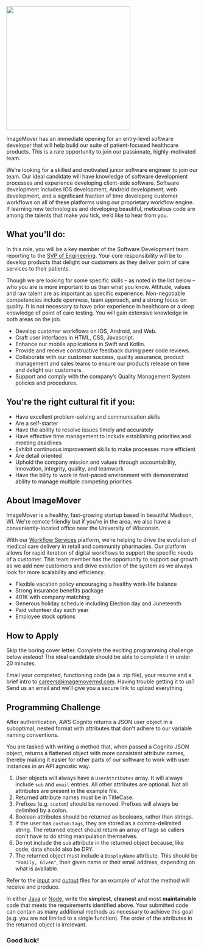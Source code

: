 <img src="https://immd-public-logos.s3.us-east-2.amazonaws.com/immd-on-light.png" width="325">

ImageMover has an immediate opening for an entry-level software developer that will help build our suite of 
patient-focused healthcare products. This is a rare opportunity to join our passionate, highly-motivated team.

We’re looking for a skilled and motivated junior software engineer to join our team. Our ideal candidate will 
have knowledge of software development processes and experience developing client-side software. Software 
development includes IOS development, Android development, web development, and a significant fraction of time 
developing customer workflows on all of these platforms using our proprietary workflow engine. If learning new 
technologies and developing beautiful, meticulous code are among the talents that make you tick, we’d like to 
hear from you.

## What you'll do:

In this role, you will be a key member of the Software Development team reporting to the [SVP of Engineering](https://github.com/Thaliant). 
Your core responsibility will be to develop products that delight our customers as they deliver point of care 
services to their patients. 

Though we are looking for some specific skills – as noted in the list below – who you are is more important to 
us than what you know.  Attitude, values and raw talent are as important as specific experience.  Non-negotiable 
competencies include openness, team approach, and a strong focus on quality.  It is not necessary to have prior 
experience in healthcare or a deep knowledge of point of care testing.  You will gain extensive knowledge in 
both areas on the job.

 * Develop customer workflows on IOS, Android, and Web.
 * Craft user interfaces in HTML, CSS, Javascript.
 * Enhance our mobile applications in Swift and Kotlin.
 * Provide and receive constructive feedback during peer code reviews.
 * Collaborate with our customer success, quality assurance, product management and sales teams to ensure our
   products release on time and delight our customers.
 * Support and comply with the company’s Quality Management System policies and procedures.

## You're the right cultural fit if you:

 * Have excellent problem-solving and communication skills
 * Are a self-starter
 * Have the ability to resolve issues timely and accurately
 * Have effective time management to include establishing priorities and meeting deadlines
 * Exhibit continuous improvement skills to make processes more efficient
 * Are detail oriented
 * Uphold the company mission and values through accountability, innovation, integrity, quality, and teamwork
 * Have the bility to work in fast-paced environment with demonstrated ability to manage multiple competing priorities

## About ImageMover

ImageMover is a healthy, fast-growing startup based in beautiful Madison, WI. We're remote friendly but if 
you're in the area, we also have a conveniently-located office near the University of Wisconsin.

With our [Workflow Services](https://www.workflowservices.com/) platform, we’re helping to drive the evolution of medical care delivery in retail 
and community pharmacies.  Our platform allows for rapid iteration of digital workflows to support the specific 
needs of a customer.  This team member has the opportunity to support our growth as we add new customers and 
drive evolution of the system as we always look for more scalability and efficiency.

* Flexible vacation policy encouraging a healthy work-life balance
* Strong insurance benefits package
* 401K with company matching
* Generous holiday schedule including Election day and Juneteenth
* Paid volunteer day each year
* Employee stock options

## How to Apply

Skip the boring cover letter. Complete the exciting programming challenge below *instead!* The ideal candidate should 
be able to complete it in under 20 minutes.

Email your completed, functioning code (as a .zip file), your resume and a brief intro to 
[careers@imagemovermd.com](careers@imagemovermd.com). Having trouble getting it to us? Send us an email and we’ll give 
you a secure link to upload everything. 

## Programming Challenge

After authentication, AWS Cognito returns a JSON user object in a suboptimal, nested format with attributes that don't
adhere to our variable naming conventions.

You are tasked with writing a method that, when passed a Cognito JSON object, returns a flattened object with more
consistent attribute names, thereby making it easier for other parts of our software to work with user instances in an
API agnostic way.

1. User objects will always have a `UserAttributes` array. It will always include `sub` and `email` entries. All other
   attributes are optional. Not all attributes are present in the example file.
2. Returned attribute names must be in TitleCase.
3. Prefixes (e.g. `custom`) should be removed. Prefixes will always be delimited by a colon.
4. Boolean attributes should be returned as booleans, rather than strings.
5. If the user has `custom:tags`, they are stored as a comma-delimited string. The returned object should return an
   array of tags so callers don't have to do string manipulation themselves.
6. Do not include the `sub` attribute in the returned object because, like code, data should also be DRY.
7. The returned object must include a `DisplayName` attribute. This should be `"Family, Given"`, their given name or
   their email address, depending on what is available.

Refer to the [input](input.json?raw=true) and [output](output.json?raw=true) files for an example of what the method
will receive and produce.

In either [Java](UserUtils.java?raw=true) or [Node](UserUtils.js?raw=true), write the **simplest**, **cleanest** and
most **maintainable** code that meets the requirements identified above. Your submitted code can contain as many
additional methods as necessary to achieve this goal (e.g. you are not limited to a single function). The order of the
attributes in the returned object is irrelevant.

### Good luck!
